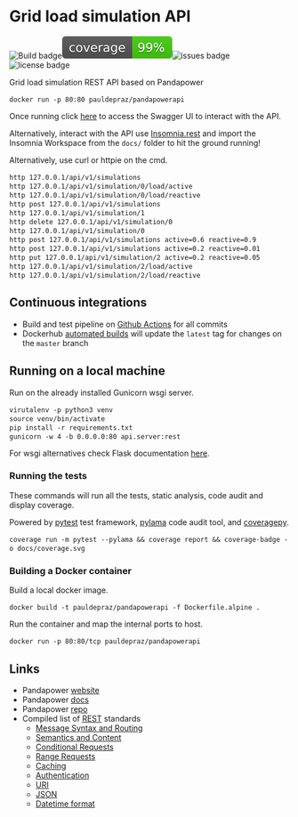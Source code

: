 # Grid load simulation API
![Build badge](https://github.com/cerealkill/pandapower_api/workflows/tests/badge.svg)![coverage badge](docs/coverage.svg)![issues badge](https://img.shields.io/github/issues/cerealkill/pandapower_api?style=flat)![license badge](https://img.shields.io/github/license/cerealkill/pandapower_api?style=flat)

Grid load simulation REST API based on Pandapower

```shell script
docker run -p 80:80 pauldepraz/pandapowerapi
```
Once running click [here](http://127.0.0.1/api/spec.html#!/spec) to access the Swagger UI to interact with the API.

Alternatively, interact with the API use [Insomnia.rest](https://insomnia.rest/download) and import the Insomnia Workspace from the `docs/` folder to hit the ground running!

Alternatively, use curl or httpie on the cmd.
````shell script
http 127.0.0.1/api/v1/simulations
http 127.0.0.1/api/v1/simulation/0/load/active
http 127.0.0.1/api/v1/simulation/0/load/reactive
http post 127.0.0.1/api/v1/simulations
http 127.0.0.1/api/v1/simulation/1
http delete 127.0.0.1/api/v1/simulation/0
http 127.0.0.1/api/v1/simulation/0
http post 127.0.0.1/api/v1/simulations active=0.6 reactive=0.9
http post 127.0.0.1/api/v1/simulations active=0.2 reactive=0.01
http put 127.0.0.1/api/v1/simulation/2 active=0.2 reactive=0.05
http 127.0.0.1/api/v1/simulation/2/load/active
http 127.0.0.1/api/v1/simulation/2/load/reactive
````

## Continuous integrations
* Build and test pipeline on [Github Actions](https://github.com/cerealkill/pandapower_api/actions) for all commits
* Dockerhub [automated builds](https://hub.docker.com/repository/docker/pauldepraz/pandapowerapi/builds) will update the `latest` tag for changes on the `master` branch

## Running on a local machine
Run on the already installed Gunicorn wsgi server.
```shell script
virutalenv -p python3 venv
source venv/bin/activate
pip install -r requirements.txt
gunicorn -w 4 -b 0.0.0.0:80 api.server:rest
```

For wsgi alternatives check Flask documentation [here](https://flask.palletsprojects.com/en/1.1.x/deploying/wsgi-standalone/).

### Running the tests
These commands will run all the tests, static analysis, code audit and display coverage.

Powered by [pytest](https://github.com/pytest-dev/pytest) test framework, [pylama](https://github.com/klen/pylama) code audit tool, and [coveragepy](https://github.com/nedbat/coveragepy).
````shell script
coverage run -m pytest --pylama && coverage report && coverage-badge -o docs/coverage.svg
````

### Building a Docker container

Build a local docker image.
```shell script
docker build -t pauldepraz/pandapowerapi -f Dockerfile.alpine .
```

Run the container and map the internal ports to host.
```shell script
docker run -p 80:80/tcp pauldepraz/pandapowerapi
```


## Links
* Pandapower [website](https://www.pandapower.org/)
* Pandapower [docs](https://pandapower.readthedocs.io/en/v2.2.2/)
* Pandapower [repo](https://github.com/e2nIEE/pandapower)
* Compiled list of [REST](https://standards.rest/) standards
  * [Message Syntax and Routing](https://tools.ietf.org/html/rfc7230)
  * [Semantics and Content](https://tools.ietf.org/html/rfc7231)
  * [Conditional Requests](https://tools.ietf.org/html/rfc7232)
  * [Range Requests](https://tools.ietf.org/html/rfc7233)
  * [Caching](https://tools.ietf.org/html/rfc7234)
  * [Authentication](https://tools.ietf.org/html/rfc7235)
  * [URI](https://tools.ietf.org/html/rfc3986)
  * [JSON](https://tools.ietf.org/html/rfc8259)
  * [Datetime format](https://tools.ietf.org/html/rfc3339)

